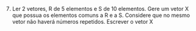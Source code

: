 7. Ler 2 vetores, R de 5 elementos e S de 10 elementos. Gere um vetor X que possua os elementos comuns a
R e a S. Considere que no mesmo vetor não haverá números repetidos. Escrever o vetor X